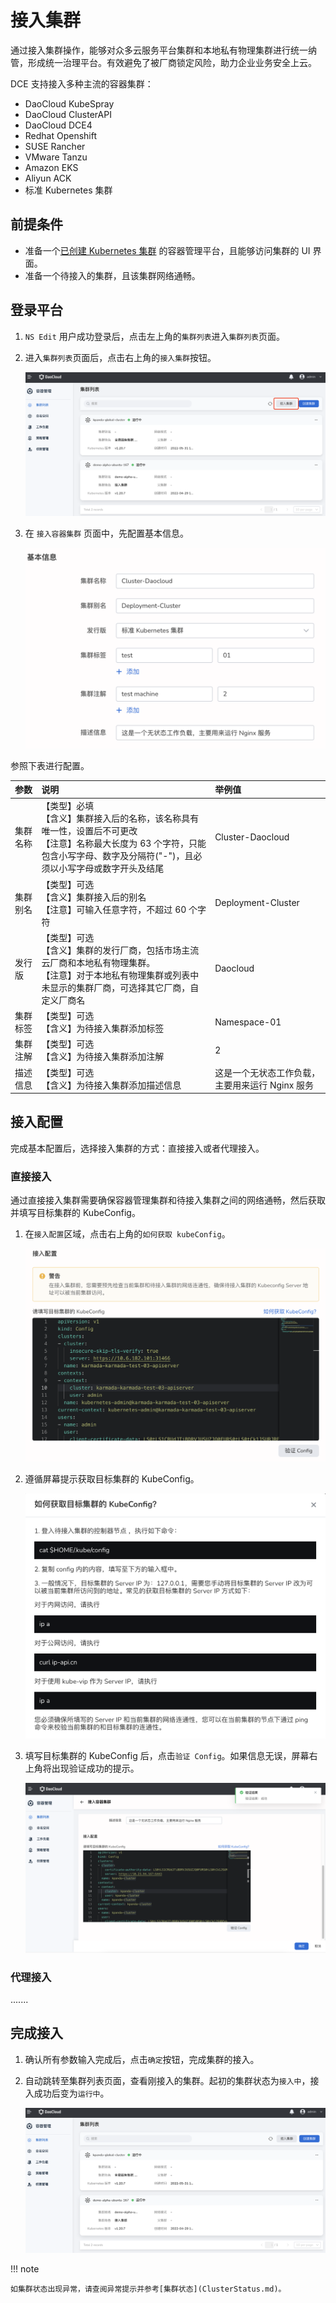 # 接入集群

通过接入集群操作，能够对众多云服务平台集群和本地私有物理集群进行统一纳管，形成统一治理平台。有效避免了被厂商锁定风险，助力企业业务安全上云。

DCE 支持接入多种主流的容器集群：

- DaoCloud KubeSpray
- DaoCloud ClusterAPI
- DaoCloud DCE4
- Redhat Openshift
- SUSE Rancher
- VMware Tanzu
- Amazon EKS
- Aliyun ACK
- 标准 Kubernetes 集群

## 前提条件

- 准备一个[已创建 Kubernetes 集群](CreateCluster.md) 的容器管理平台，且能够访问集群的 UI 界面。
- 准备一个待接入的集群，且该集群网络通畅。

## 登录平台

1. `NS Edit` 用户成功登录后，点击左上角的`集群列表`进入`集群列表`页面。

2. 进入`集群列表`页面后，点击右上角的`接入集群`按钮。

    ![接入集群](../../images/join-cluster01.png)

3. 在 `接入容器集群` 页面中，先配置基本信息。

    ![接入集群](../../images/join-cluster02.png)

参照下表进行配置。

| 参数     | 说明                                                         | 举例值                                          |
| :------- | :----------------------------------------------------------- | :---------------------------------------------- |
| 集群名称 | 【类型】必填<br />【含义】集群接入后的名称，该名称具有唯一性，设置后不可更改<br />【注意】名称最大长度为 63 个字符，只能包含小写字母、数字及分隔符("-")，且必须以小写字母或数字开头及结尾 | Cluster-Daocloud                                |
| 集群别名 | 【类型】可选<br />【含义】集群接入后的别名<br />【注意】可输入任意字符，不超过 60 个字符 | Deployment-Cluster                              |
| 发行版 | 【类型】可选<br />【含义】集群的发行厂商，包括市场主流云厂商和本地私有物理集群。<br />【注意】对于本地私有物理集群或列表中未显示的集群厂商，可选择其它厂商，自定义厂商名 | Daocloud                                        |
| 集群标签 | 【类型】可选<br />【含义】为待接入集群添加标签               | Namespace-01                                    |
| 集群注解 | 【类型】可选<br />【含义】为待接入集群添加注解               | 2                                               |
| 描述信息 | 【类型】可选<br />【含义】为待接入集群添加描述信息           | 这是一个无状态工作负载，主要用来运行 Nginx 服务 |

## 接入配置

完成基本配置后，选择接入集群的方式：直接接入或者代理接入。

### 直接接入

通过直接接入集群需要确保容器管理集群和待接入集群之间的网络通畅，然后获取并填写目标集群的 KubeConfig。

1. 在`接入配置`区域，点击右上角的`如何获取 kubeConfig`。

    ![接入集群](../../images/join-cluster03.png)

2. 遵循屏幕提示获取目标集群的 KubeConfig。

    ![接入集群](../../images/join-cluster04.png)

3. 填写目标集群的 KubeConfig 后，点击`验证 Config`。如果信息无误，屏幕右上角将出现验证成功的提示。

    ![接入集群](../../images/join-cluster05.png)

### 代理接入

.......

## 完成接入

1. 确认所有参数输入完成后，点击`确定`按钮，完成集群的接入。

2. 自动跳转至集群列表页面，查看刚接入的集群。起初的集群状态为`接入中`，接入成功后变为`运行中`。

    ![接入集群](../../images/join-cluster07.png)

!!! note

    如集群状态出现异常，请查阅异常提示并参考[集群状态](ClusterStatus.md)。
